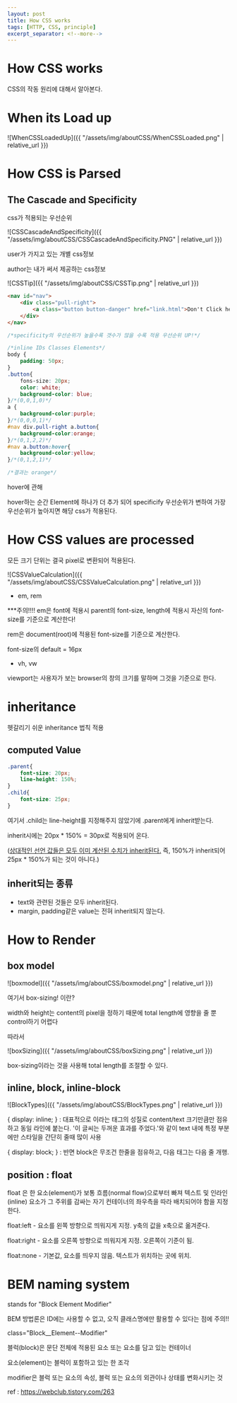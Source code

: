 ```yaml
---
layout: post
title: How CSS works
tags: [HTTP, CSS, principle]
excerpt_separator: <!--more-->
---
```


# How CSS works

CSS의 작동 원리에 대해서 알아본다.

<!--more-->

# When its Load up

![WhenCSSLoadedUp]({{ "/assets/img/aboutCSS/WhenCSSLoaded.png" | relative_url }})

# How CSS is Parsed

## The Cascade and Specificity

css가 적용되는 우선순위

![CSSCascadeAndSpecificity]({{ "/assets/img/aboutCSS/CSSCascadeAndSpecificity.PNG" | relative_url }})

user가 가지고 있는 개별 css정보

author는 내가 써서 제공하는 css정보

![CSSTip]({{ "/assets/img/aboutCSS/CSSTip.png" | relative_url }})

```html
<nav id="nav">
    <div class="pull-right">
        <a class="button button-danger" href="link.html">Don't Click here!</a>
    </div>
</nav>
```

```css
/*specificity의 우선순위가 높을수록 갯수가 많을 수록 적용 우선순위 UP!*/

/*inline IDs Classes Elements*/
body {
    padding: 50px;
}
.button{
    fons-size: 20px;
    color: white;
    background-color: blue;
}/*(0,0,1,0)*/
a {
    background-color:purple;
}/*(0,0,0,1)*/
#nav div.pull-right a.button{
    background-color:orange;
}/*(0,1,2,2)*/
#nav a.button:hover{
    background-color:yellow;
}/*(0,1,2,1)*/

/*결과는 orange*/
```

hover에 관해

hover하는 순간 Element에 하나가 더 추가 되어 specificify 우선순위가 변하여 가장 우선순위가 높아지면 해당 css가 적용된다.

# How CSS values are processed

모든 크기 단위는 결국 pixel로 변환되어 적용된다.

![CSSValueCalculation]({{ "/assets/img/aboutCSS/CSSValueCalculation.png" | relative_url }})

- em, rem

***주의!!!!  em은 font에 적용시 parent의 font-size, length에 적용시 자신의 font-size를 기준으로 계산한다!

rem은 document(root)에 적용된 font-size를 기준으로 계산한다.

font-size의 default = 16px

- vh, vw

viewport는 사용자가 보는 browser의 창의 크기를 말하며 그것을 기준으로 한다.

# inheritance

헷갈리기 쉬운 inheritance 법칙 적용

## computed Value

```css
.parent{
    font-size: 20px;
    line-height: 150%;
}
.child{
    font-size: 25px;
}
```

여기서 .child는 line-height를 지정해주지 않았기에 .parent에게 inherit받는다.

inherit시에는 20px * 150% = 30px로 적용되어 온다.

(<u>상대적인 선언 값들은 모두 이미 계산된 수치가 inherit된다.</u> 즉, 150%가 inherit되어 25px * 150%가 되는 것이 아니다.)

## inherit되는 종류

- text와 관련된 것들은 모두 inherit된다.
- margin, padding같은 value는 전혀 inherit되지 않는다.

# How to Render

## box model

![boxmodel]({{ "/assets/img/aboutCSS/boxmodel.png" | relative_url }})

여기서 box-sizing! 이란?

width와 height는 content의 pixel을 정하기 때문에 total length에 영향을 줄 뿐 control하기 어렵다

따라서

![boxSizing]({{ "/assets/img/aboutCSS/boxSizing.png" | relative_url }})

box-sizing이라는 것을 사용해 total length를 조절할 수 있다.

## inline, block, inline-block

![BlockTypes]({{ "/assets/img/aboutCSS/BlockTypes.png" | relative_url }})

{ display: inline; } : 대표적으로 <span>이라는 태그의 성질로 content/text 크기만큼만 점유하고 동일 라인에 붙는다.
'이 글씨는 두꺼운 효과를 주었다.'와 같이 text 내에 특정 부분에만 스타일을 간단히 줄때 많이 사용

{ display: block; } : 
반면 block은 무조건 한줄을 점유하고, 다음 태그는 다음 줄 개행.

## position : float

float 은 한 요소(element)가 보통 흐름(normal flow)으로부터 빠져 텍스트 및 인라인(inline) 요소가 그 주위를 감싸는 자기 컨테이너의 좌우측을 따라 배치되어야 함을 지정한다.

 float:left    - 요소를 왼쪽 방향으로 띄워지게 지정. y축의 값을 x축으로 옮겨준다. 

 float:right  - 요소를 오른쪽 방향으로 띄워지게 지정. 오른쪽이 기준이 됨.

 float:none  - 기본값, 요소를 띄우지 않음. 텍스트가 위치하는 곳에 위치.

# BEM naming system

stands for "Block Element Modifier"

BEM 방법론은 ID에는 사용할 수 없고, 오직 클래스명에만 활용할 수 있다는 점에 주의!!

class="Block__Element--Modifier"

블럭(block)은 문단 전체에 적용된 요소 또는 요소를 담고 있는 컨테이너

요소(element)는 블럭이 포함하고 있는 한 조각

modifier은 블럭 또는 요소의 속성, 블럭 또는 요소의 외관이나 상태를 변화시키는 것

ref : https://webclub.tistory.com/263